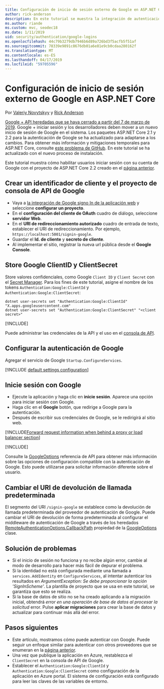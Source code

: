 ```yaml
---
title: Configuración de inicio de sesión externo de Google en ASP.NET Core
author: rick-anderson
description: En este tutorial se muestra la integración de autenticación de usuario de la cuenta de Google en una aplicación de ASP.NET Core existente.
ms.author: riande
ms.custom: mvc, seodec18
ms.date: 1/11/2019
uid: security/authentication/google-logins
ms.openlocfilehash: 44c79b3279db7946b6d89a726bd3f5acfb5f51af
ms.sourcegitcommit: 78339e9891c8676db01a6e81e9cb0cdaa280162f
ms.translationtype: MT
ms.contentlocale: es-ES
ms.lasthandoff: 04/17/2019
ms.locfileid: "59705596"
---
```

# <a name="google-external-login-setup-in-aspnet-core"></a>Configuración de inicio de sesión externo de Google en ASP.NET Core

Por [Valeriy Novytskyy](https://github.com/01binary) y [Rick Anderson](https://twitter.com/RickAndMSFT)

[Google + API heredadas que se haya cerrado a partir del 7 de marzo de 2019](https://developers.google.com/+/api-shutdown). Google + iniciar sesión y los desarrolladores deben mover a un nuevo inicio de sesión de Google en el sistema. Los paquetes ASP.NET Core 2.1 y 2.2 para la autenticación de Google se ha actualizado para adaptarse a los cambios. Para obtener más información y mitigaciones temporales para ASP.NET Core, consulte [este problema de GitHub](https://github.com/aspnet/AspNetCore/issues/6486). En este tutorial se ha actualizado con el nuevo proceso de instalación.

Este tutorial muestra cómo habilitar usuarios iniciar sesión con su cuenta de Google con el proyecto de ASP.NET Core 2.2 creado en el [página anterior](xref:security/authentication/social/index).

## <a name="create-a-google-api-console-project-and-client-id"></a>Crear un identificador de cliente y el proyecto de consola de API de Google

* Vaya a [la integración de Google signo In de la aplicación web](https://developers.google.com/identity/sign-in/web/devconsole-project) y seleccione **configurar un proyecto**.
* En el **configuración del cliente de OAuth** cuadro de diálogo, seleccione **servidor Web**.
* En el **URI de redireccionamiento autorizado** cuadro de entrada de texto, establecer el URI de redireccionamiento. Por ejemplo, `https://localhost:5001/signin-google`.
* Guardar el **Id. de cliente** y **secreto de cliente**.
* Al implementar el sitio, registrar la nueva url pública desde el **Google Console**.

## <a name="store-google-clientid-and-clientsecret"></a>Store Google ClientID y ClientSecret

Store valores confidenciales, como Google `Client ID` y `Client Secret` con el [Secret Manager](xref:security/app-secrets). Para los fines de este tutorial, asigne el nombre de los tokens `Authentication:Google:ClientId` y `Authentication:Google:ClientSecret`:

```console
dotnet user-secrets set "Authentication:Google:ClientId" "X.apps.googleusercontent.com"
dotnet user-secrets set "Authentication:Google:ClientSecret" "<client secret>"
```

[!INCLUDE[](~/includes/environmentVarableColon.md)]

Puede administrar las credenciales de la API y el uso en el [consola de API](https://console.developers.google.com/apis/dashboard).

## <a name="configure-google-authentication"></a>Configurar la autenticación de Google

Agregar el servicio de Google `Startup.ConfigureServices`.

[!INCLUDE [default settings configuration](includes/default-settings2-2.md)]

## <a name="sign-in-with-google"></a>Inicie sesión con Google

* Ejecute la aplicación y haga clic en **inicie sesión**. Aparece una opción para iniciar sesión con Google.
* Haga clic en el **Google** botón, que redirige a Google para la autenticación.
* Después de escribir sus credenciales de Google, se le redirigirá al sitio web.

[!INCLUDE[Forward request information when behind a proxy or load balancer section](includes/forwarded-headers-middleware.md)]

[!INCLUDE[](includes/chain-auth-providers.md)]

Consulte la [GoogleOptions](/dotnet/api/microsoft.aspnetcore.authentication.google.googleoptions) referencia de API para obtener más información sobre las opciones de configuración compatible con la autenticación de Google. Esto puede utilizarse para solicitar información diferente sobre el usuario.

## <a name="change-the-default-callback-uri"></a>Cambiar el URI de devolución de llamada predeterminada

El segmento del URI `/signin-google` se establece como la devolución de llamada predeterminada del proveedor de autenticación de Google. Puede cambiar el URI de devolución de forma predeterminada al configurar el middleware de autenticación de Google a través de los heredados [RemoteAuthenticationOptions.CallbackPath](/dotnet/api/microsoft.aspnetcore.authentication.remoteauthenticationoptions.callbackpath) propiedad de la [GoogleOptions](/dotnet/api/microsoft.aspnetcore.authentication.google.googleoptions) clase.

## <a name="troubleshooting"></a>Solución de problemas

* Si el inicio de sesión no funciona y no recibe algún error, cambie al modo de desarrollo para hacer más fácil de depurar el problema.
* Si la identidad no está configurada mediante una llamada a `services.AddIdentity` en `ConfigureServices`, al intentar autenticar los resultados en *ArgumentException: Se debe proporcionar la opción 'SignInScheme'*. La plantilla de proyecto que se usa en este tutorial, se garantiza que esto se realiza.
* Si la base de datos de sitio no se ha creado aplicando a la migración inicial, obtendrá *error en una operación de base de datos al procesar la solicitud* error. Pulse **aplicar migraciones** para crear la base de datos y actualizar para continuar más allá del error.

## <a name="next-steps"></a>Pasos siguientes

* Este artículo, mostramos cómo puede autenticar con Google. Puede seguir un enfoque similar para autenticar con otros proveedores que se enumeran en la [página anterior](xref:security/authentication/social/index).
* Una vez que publique la aplicación en Azure, restablezca el `ClientSecret` en la consola de API de Google.
* Establecer el `Authentication:Google:ClientId` y `Authentication:Google:ClientSecret` como configuración de la aplicación en Azure portal. El sistema de configuración está configurado para leer las claves de las variables de entorno.
